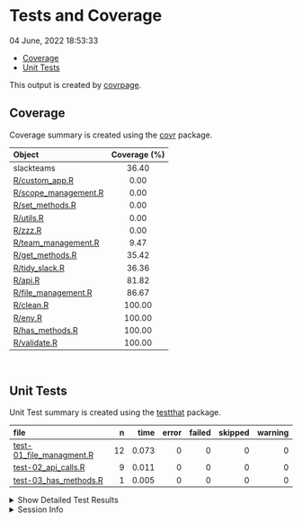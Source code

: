 Tests and Coverage
================
04 June, 2022 18:53:33

-   [Coverage](#coverage)
-   [Unit Tests](#unit-tests)

This output is created by
[covrpage](https://github.com/yonicd/covrpage).

## Coverage

Coverage summary is created using the
[covr](https://github.com/r-lib/covr) package.

| Object                                          | Coverage (%) |
|:------------------------------------------------|:------------:|
| slackteams                                      |    36.40     |
| [R/custom_app.R](../R/custom_app.R)             |     0.00     |
| [R/scope_management.R](../R/scope_management.R) |     0.00     |
| [R/set_methods.R](../R/set_methods.R)           |     0.00     |
| [R/utils.R](../R/utils.R)                       |     0.00     |
| [R/zzz.R](../R/zzz.R)                           |     0.00     |
| [R/team_management.R](../R/team_management.R)   |     9.47     |
| [R/get_methods.R](../R/get_methods.R)           |    35.42     |
| [R/tidy_slack.R](../R/tidy_slack.R)             |    36.36     |
| [R/api.R](../R/api.R)                           |    81.82     |
| [R/file_management.R](../R/file_management.R)   |    86.67     |
| [R/clean.R](../R/clean.R)                       |    100.00    |
| [R/env.R](../R/env.R)                           |    100.00    |
| [R/has_methods.R](../R/has_methods.R)           |    100.00    |
| [R/validate.R](../R/validate.R)                 |    100.00    |

<br>

## Unit Tests

Unit Test summary is created using the
[testthat](https://github.com/r-lib/testthat) package.

| file                                                          |   n |  time | error | failed | skipped | warning |
|:--------------------------------------------------------------|----:|------:|------:|-------:|--------:|--------:|
| [test-01_file_managment.R](testthat/test-01_file_managment.R) |  12 | 0.073 |     0 |      0 |       0 |       0 |
| [test-02_api_calls.R](testthat/test-02_api_calls.R)           |   9 | 0.011 |     0 |      0 |       0 |       0 |
| [test-03_has_methods.R](testthat/test-03_has_methods.R)       |   1 | 0.005 |     0 |      0 |       0 |       0 |

<details closed>
<summary>
Show Detailed Test Results
</summary>

| file                                                                  | context         | test                                              | status |   n |  time |
|:----------------------------------------------------------------------|:----------------|:--------------------------------------------------|:-------|----:|------:|
| [test-01_file_managment.R](testthat/test-01_file_managment.R#L6_L9)   | team management | no active team: get_team_creds                    | PASS   |   1 | 0.013 |
| [test-01_file_managment.R](testthat/test-01_file_managment.R#L13_L16) | team management | no active team: get_team_users                    | PASS   |   1 | 0.007 |
| [test-01_file_managment.R](testthat/test-01_file_managment.R#L20_L23) | team management | no active team: validate team missing teams error | PASS   |   1 | 0.007 |
| [test-01_file_managment.R](testthat/test-01_file_managment.R#L33_L36) | team management | load team: validate team bad name error           | PASS   |   1 | 0.007 |
| [test-01_file_managment.R](testthat/test-01_file_managment.R#L40_L42) | team management | load team: activate team                          | PASS   |   1 | 0.002 |
| [test-01_file_managment.R](testthat/test-01_file_managment.R#L47_L49) | team management | load team: slackteams to json                     | PASS   |   1 | 0.019 |
| [test-01_file_managment.R](testthat/test-01_file_managment.R#L53_L55) | team management | load team: slackteams to dcf                      | PASS   |   1 | 0.002 |
| [test-01_file_managment.R](testthat/test-01_file_managment.R#L59_L62) | team management | load team: get teams                              | PASS   |   1 | 0.002 |
| [test-01_file_managment.R](testthat/test-01_file_managment.R#L66_L68) | team management | load team: cached slack creds token               | PASS   |   1 | 0.004 |
| [test-01_file_managment.R](testthat/test-01_file_managment.R#L80)     | team management | active team channel info: validate channel        | PASS   |   1 | 0.002 |
| [test-01_file_managment.R](testthat/test-01_file_managment.R#L84)     | team management | active team channel info: validate channel id     | PASS   |   1 | 0.001 |
| [test-01_file_managment.R](testthat/test-01_file_managment.R#L88)     | team management | active team channel info: validate bad channel    | PASS   |   1 | 0.007 |
| [test-02_api_calls.R](testthat/test-02_api_calls.R#L15)               | API calls       | team info: class                                  | PASS   |   1 | 0.002 |
| [test-02_api_calls.R](testthat/test-02_api_calls.R#L19)               | API calls       | team info: user names                             | PASS   |   1 | 0.001 |
| [test-02_api_calls.R](testthat/test-02_api_calls.R#L27)               | API calls       | converstion info: class                           | PASS   |   1 | 0.001 |
| [test-02_api_calls.R](testthat/test-02_api_calls.R#L31)               | API calls       | converstion info: convo id                        | PASS   |   1 | 0.001 |
| [test-02_api_calls.R](testthat/test-02_api_calls.R#L35)               | API calls       | converstion info: convo channel count             | PASS   |   1 | 0.002 |
| [test-02_api_calls.R](testthat/test-02_api_calls.R#L39)               | API calls       | converstion info: convo im count                  | PASS   |   1 | 0.001 |
| [test-02_api_calls.R](testthat/test-02_api_calls.R#L43)               | API calls       | converstion info: convo members                   | PASS   |   1 | 0.001 |
| [test-02_api_calls.R](testthat/test-02_api_calls.R#L47)               | API calls       | converstion info: convo info class                | PASS   |   1 | 0.001 |
| [test-02_api_calls.R](testthat/test-02_api_calls.R#L51)               | API calls       | converstion info: convo info id                   | PASS   |   1 | 0.001 |
| [test-03_has_methods.R](testthat/test-03_has_methods.R#L3)            | 03_has_methods  | Can check for active team.                        | PASS   |   1 | 0.005 |

</details>
<details>
<summary>
Session Info
</summary>

| Field    | Value                        |                                                                                                                                                                                                                                                                    |
|:---------|:-----------------------------|:-------------------------------------------------------------------------------------------------------------------------------------------------------------------------------------------------------------------------------------------------------------------|
| Version  | R version 4.2.0 (2022-04-22) |                                                                                                                                                                                                                                                                    |
| Platform | x86_64-pc-linux-gnu (64-bit) | <a href="https://github.com/yonicd/slackteams/commit/8fd653ee5e33770395c68718931dbd1ea5fb180c/checks" target="_blank"><span title="Built on Github Actions">![](https://github.com/metrumresearchgroup/covrpage/blob/actions/inst/logo/gh.png?raw=true)</span></a> |
| Running  | Ubuntu 20.04.4 LTS           |                                                                                                                                                                                                                                                                    |
| Language | C                            |                                                                                                                                                                                                                                                                    |
| Timezone | UTC                          |                                                                                                                                                                                                                                                                    |

| Package  | Version |
|:---------|:--------|
| testthat | 3.1.4   |
| covr     | 3.5.1   |
| covrpage | 0.1     |

</details>
<!--- Final Status : pass --->
